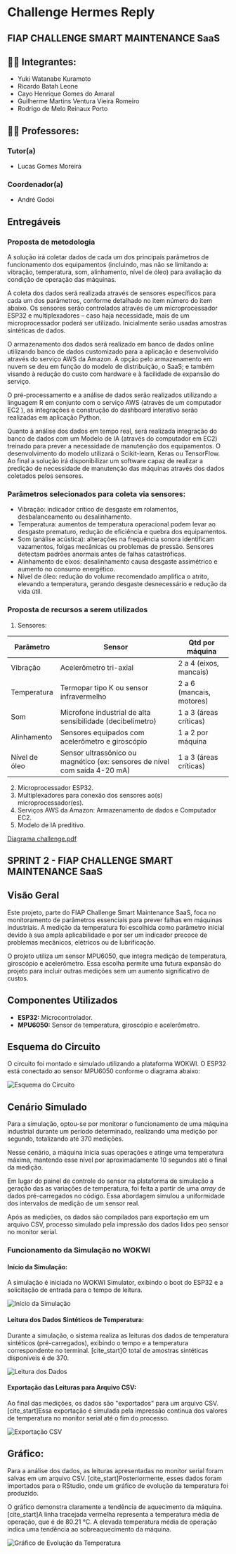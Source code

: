 # Challenge Hermes Reply

## FIAP CHALLENGE SMART MAINTENANCE SaaS

## 👨‍🎓 Integrantes: 
- Yuki Watanabe Kuramoto
- Ricardo Batah Leone
- Cayo Henrique Gomes do Amaral
- Guilherme Martins Ventura Vieira Romeiro
- Rodrigo de Melo Reinaux Porto

## 👩‍🏫 Professores:
### Tutor(a) 
- Lucas Gomes Moreira
### Coordenador(a)
- André Godoi

## Entregáveis

### Proposta de metodologia
A solução irá coletar dados de cada um dos principais parâmetros de funcionamento dos equipamentos (incluindo, mas não se limitando a: vibração, temperatura, som, alinhamento, nível de óleo) para avaliação da condição de operação das máquinas. 

A coleta dos dados será realizada através de sensores específicos para cada um dos parâmetros, conforme detalhado no item número do item abaixo. Os sensores serão controlados através de um microprocessador ESP32 e multiplexadores – caso haja necessidade, mais de um microprocessador poderá ser utilizado. Inicialmente serão usadas amostras sintéticas de dados. 

O armazenamento dos dados será realizado em banco de dados online utilizando banco de dados customizado para a aplicação e desenvolvido através do serviço AWS da Amazon. A opção pelo armazenamento em nuvem se deu em função do modelo de distribuição, o SaaS; e também visando à redução do custo com hardware e à facilidade de expansão do serviço. 

O pré-processamento e a análise de dados serão realizados utilizando a linguagem R em conjunto com o serviço AWS (através de um computador EC2 ), as integrações e construção do dashboard interativo serão realizadas em aplicação Python.

Quanto à análise dos dados em tempo real, será realizada integração do banco de dados com um Modelo de IA (através do computador em EC2) treinado para prever a necessidade de manutenção dos equipamentos. O desenvolvimento do modelo utilizará o Scikit-learn, Keras ou TensorFlow.
Ao final a solução irá disponibilizar um software capaz de realizar a predição de necessidade de manutenção das máquinas através dos dados coletados pelos sensores.

### Parâmetros selecionados para coleta via sensores:
- Vibração: indicador crítico de desgaste em rolamentos, desbalanceamento ou desalinhamento.
- Temperatura: aumentos de temperatura operacional podem levar ao desgaste prematuro, redução de eficiência e quebra dos equipamentos.
- Som (análise acústica): alterações na frequência sonora identificam vazamentos, folgas mecânicas ou problemas de pressão. Sensores detectam padrões anormais antes de falhas catastróficas.
- Alinhamento de eixos: desalinhamento causa desgaste assimétrico e aumento no consumo energético.
- Nível de óleo: redução do volume recomendado amplifica o atrito, elevando a temperatura, gerando desgaste desnecessário e redução da vida útil.

### Proposta de recursos a serem utilizados
1. Sensores:
   
| Parâmetro  | Sensor | Qtd por máquina |
| ------------- | ------------- |------------- |
| Vibração | Acelerômetro tri-axial | 2 a 4 (eixos, mancais) |
| Temperatura  | Termopar tipo K ou sensor infravermelho | 2 a 6 (mancais, motores) |
| Som | Microfone industrial de alta sensibilidade (decibelímetro) | 1 a 3 (áreas críticas) |
| Alinhamento | Sensores equipados com acelerômetro e giroscópio | 1 a 2 por máquina |
| Nível de óleo | Sensor ultrassônico ou magnético (ex: sensores de nível com saída 4-20 mA) | 1 a 3 (áreas críticas) |

2. Microprocessador ESP32.
3. Multiplexadores para conexão dos sensores ao(s) microprocessador(es).
4. Serviços AWS da Amazon: Armazenamento de dados e Computador EC2.
5. Modelo de IA preditivo.


[Diagrama challenge.pdf](https://github.com/user-attachments/files/20113233/Diagrama.chalenge.pdf)


## SPRINT 2 - FIAP CHALLENGE SMART MAINTENANCE SaaS

## Visão Geral 

Este projeto, parte do FIAP Challenge Smart Maintenance SaaS, foca no monitoramento de parâmetros essenciais para prever falhas em máquinas industriais. A medição da temperatura foi escolhida como parâmetro inicial devido à sua ampla aplicabilidade e por ser um indicador precoce de problemas mecânicos, elétricos ou de lubrificação.

O projeto utiliza um sensor MPU6050, que integra medição de temperatura, giroscópio e acelerômetro. Essa escolha permite uma futura expansão do projeto para incluir outras medições sem um aumento significativo de custos.

## Componentes Utilizados

* **ESP32:** Microcontrolador.
* **MPU6050:** Sensor de temperatura, giroscópio e acelerômetro.

## Esquema do Circuito

O circuito foi montado e simulado utilizando a plataforma WOKWI. O ESP32 está conectado ao sensor MPU6050 conforme o diagrama abaixo:

![Esquema do Circuito](https://github.com/SeuUsuario/SeuRepositorio/blob/main/docs/circuito.png?raw=true)


## Cenário Simulado

Para a simulação, optou-se por monitorar o funcionamento de uma máquina industrial durante um período determinado, realizando uma medição por segundo, totalizando até 370 medições.

Nesse cenário, a máquina inicia suas operações e atinge uma temperatura máxima, mantendo esse nível por aproximadamente 10 segundos até o final da medição.

Em lugar do painel de controle do sensor na plataforma de simulação a geração das as variações de temperatura, foi feita a partir de uma _array_ de dados pré-carregados no código. Essa abordagem simulou a uniformidade dos intervalos de medição de um sensor real.

Após as medições, os dados são compilados para exportação em um arquivo CSV, processo simulado pela impressão dos dados lidos peo sensor no monitor serial.

### Funcionamento da Simulação no WOKWI

#### Início da Simulação:

A simulação é iniciada no WOKWI Simulator, exibindo o boot do ESP32 e a solicitação de entrada para o tempo de leitura.

![Início da Simulação](https://github.com/SeuUsuario/SeuRepositorio/blob/main/docs/simulacao_inicio.png?raw=true)


#### Leitura dos Dados Sintéticos de Temperatura:

Durante a simulação, o sistema realiza as leituras dos dados de temperatura sintéticos (pré-carregados), exibindo o tempo e a temperatura correspondente no terminal. [cite_start]O total de amostras sintéticas disponíveis é de 370.

![Leitura dos Dados](https://github.com/SeuUsuario/SeuRepositorio/blob/main/docs/simulacao_leitura.png?raw=true)


#### Exportação das Leituras para Arquivo CSV:

Ao final das medições, os dados são "exportados" para um arquivo CSV. [cite_start]Essa exportação é simulada pela impressão contínua dos valores de temperatura no monitor serial até o fim do processo.

![Exportação CSV](https://github.com/SeuUsuario/SeuRepositorio/blob/main/docs/simulacao_exportacao.png?raw=true)


## Gráfico:

Para a análise dos dados, as leituras apresentadas no monitor serial foram salvas em um arquivo CSV. [cite_start]Posteriormente, esses dados foram importados para o RStudio, onde um gráfico de evolução da temperatura foi produzido.

O gráfico demonstra claramente a tendência de aquecimento da máquina. [cite_start]A linha tracejada vermelha representa a temperatura média de operação, que é de 80.21 °C. A elevada temperatura média de operação indica uma tendência ao sobreaquecimento da máquina.

![Gráfico de Evolução da Temperatura](https://github.com/SeuUsuario/SeuRepositorio/blob/main/docs/grafico_temperatura.png?raw=true)




